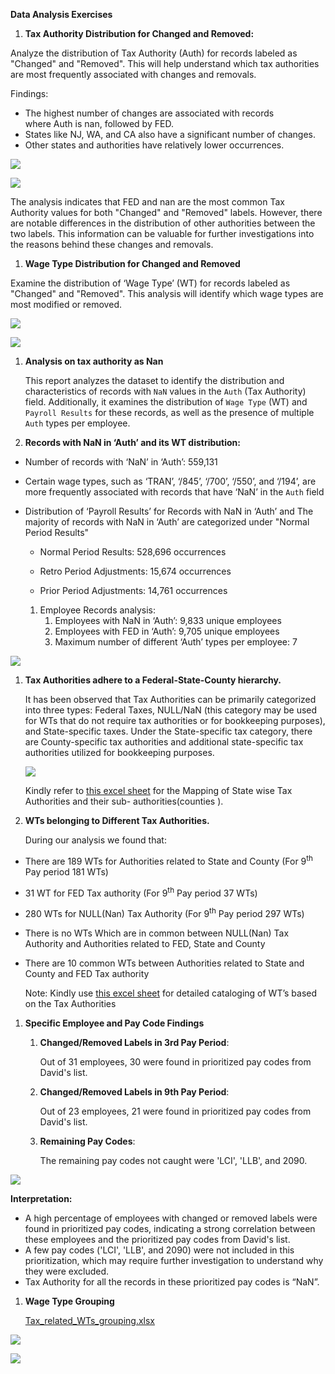 ﻿
**Data Analysis Exercises**

1. **Tax Authority Distribution for Changed and Removed:**

Analyze the distribution of Tax Authority (Auth) for records labeled as "Changed" and "Removed". This will help understand which tax authorities are most frequently associated with changes and removals.

Findings:

- The highest number of changes are associated with records where Auth is nan, followed by FED.
- States like NJ, WA, and CA also have a significant number of changes.
- Other states and authorities have relatively lower occurrences.

![](Aspose.Words.aa611bac-56db-47c9-911f-fd33091a9bdf.001.png)

![](Aspose.Words.aa611bac-56db-47c9-911f-fd33091a9bdf.002.png)

The analysis indicates that FED and nan are the most common Tax Authority values for both "Changed" and "Removed" labels. However, there are notable differences in the distribution of other authorities between the two labels. This information can be valuable for further investigations into the reasons behind these changes and removals.

1. **Wage Type Distribution for Changed and Removed**

Examine the distribution of ‘Wage Type’ (WT) for records labeled as "Changed" and "Removed". This analysis will identify which wage types are most modified or removed.

![](Aspose.Words.aa611bac-56db-47c9-911f-fd33091a9bdf.003.png)

![](Aspose.Words.aa611bac-56db-47c9-911f-fd33091a9bdf.004.png)

1. **Analysis on tax authority as Nan**

   This report analyzes the dataset to identify the distribution and characteristics of records with `NaN` values in the `Auth` (Tax Authority) field. Additionally, it examines the distribution of `Wage Type` (WT) and `Payroll Results` for these records, as well as the presence of multiple `Auth` types per employee.


1. **Records with NaN in ‘Auth’ and its WT distribution:**

- Number of records with ‘NaN’ in ‘Auth’: 559,131
- Certain wage types, such as ‘TRAN’, ‘/845’, ‘/700’, ‘/550’, and ‘/194’, are more frequently associated with records that have ‘NaN’ in the `Auth` field
- Distribution of ‘Payroll Results’ for Records with NaN in ‘Auth’ and The majority of records with NaN in ‘Auth’ are categorized under "Normal Period Results"

  - Normal Period Results: 528,696 occurrences

  - Retro Period Adjustments: 15,674 occurrences

  - Prior Period Adjustments: 14,761 occurrences

  1. Employee Records analysis:
     1. Employees with NaN in ‘Auth’: 9,833 unique employees
     1. Employees with FED in ‘Auth’: 9,705 unique employees
     1. Maximum number of different ‘Auth’ types per employee: 7


![](Aspose.Words.aa611bac-56db-47c9-911f-fd33091a9bdf.005.png)


1. **Tax Authorities adhere to a Federal-State-County hierarchy.**

   It has been observed that Tax Authorities can be primarily categorized into three types: Federal Taxes, NULL/NaN (this category may be used for WTs that do not require tax authorities or for bookkeeping purposes), and State-specific taxes. Under the State-specific tax category, there are County-specific tax authorities and additional state-specific tax authorities utilized for bookkeeping purposes.

   ![](Aspose.Words.aa611bac-56db-47c9-911f-fd33091a9bdf.006.png)

   Kindly refer to [this excel sheet](https://amedeloitte.sharepoint.com/:x:/r/sites/HCaaSAssetandProductDevelopment/_layouts/15/Doc.aspx?sourcedoc=%7B4CC4C3A5-E980-4669-A27B-E62308DC8AA6%7D&file=Tax_Auth_hierarchy.xlsx&action=default&mobileredirect=true&wdsle=0)  for the Mapping of State wise Tax Authorities and their sub- authorities(counties ).





1. **WTs belonging to Different Tax Authorities.**

   During our analysis we found that: 

- There are 189 WTs for Authorities related to State and County (For 9<sup>th</sup> Pay period 181 WTs)
- 31 WT for FED Tax authority (For 9<sup>th</sup> Pay period 37 WTs)
- 280 WTs for NULL(Nan) Tax Authority (For 9<sup>th</sup> Pay period 297 WTs)
- There is no WTs Which are in common between NULL(Nan) Tax Authority and Authorities related to FED, State and County
- There are 10 common WTs between Authorities related to State and County and FED Tax authority

  Note: Kindly use [this excel sheet](https://amedeloitte.sharepoint.com/:x:/r/sites/HCaaSAssetandProductDevelopment/_layouts/15/Doc.aspx?sourcedoc=%7B73D981B0-0F36-4353-9415-FFCC180BF493%7D&file=Tax_Auth_WT.xlsx&action=default&mobileredirect=true&wdsle=0) for detailed cataloging of WT’s based on the Tax       Authorities

1. **Specific Employee and Pay Code Findings**
   1. **Changed/Removed Labels in 3rd Pay Period**:

      Out of 31 employees, 30 were found in prioritized pay codes from David's list.

   1. **Changed/Removed Labels in 9th Pay Period**:

      Out of 23 employees, 21 were found in prioritized pay codes from David's list.

   1. **Remaining Pay Codes**:

      The remaining pay codes not caught were 'LCI', 'LLB', and 2090.

![](Aspose.Words.aa611bac-56db-47c9-911f-fd33091a9bdf.007.png)

**Interpretation:**

- A high percentage of employees with changed or removed labels were found in prioritized pay codes, indicating a strong correlation between these employees and the prioritized pay codes from David's list.
- A few pay codes ('LCI', 'LLB', and 2090) were not included in this prioritization, which may require further investigation to understand why they were excluded.
- Tax Authority for all the records in these prioritized pay codes is “NaN”.

1. **Wage Type Grouping** 

   [Tax_related_WTs_grouping.xlsx](https://amedeloitte-my.sharepoint.com/:x:/g/personal/sumityadav34_deloitte_com/Ee-BLpvjPdhAslZkXTVH2joB72mkTC7Y2PBewtOZgk9yxw?e=QToQeG)

![](Aspose.Words.aa611bac-56db-47c9-911f-fd33091a9bdf.008.png)


![](Aspose.Words.aa611bac-56db-47c9-911f-fd33091a9bdf.009.png)





